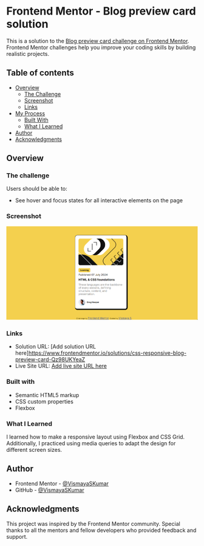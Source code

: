 # Frontend Mentor - Blog preview card solution

This is a solution to the [Blog preview card challenge on Frontend Mentor](https://www.frontendmentor.io/challenges/blog-preview-card-ckPaj01IcS). Frontend Mentor challenges help you improve your coding skills by building realistic projects. 

## Table of contents

- [Overview](#overview)
  - [The Challenge](#the-challenge)
  - [Screenshot](#screenshot)
  - [Links](#links)
- [My Process](#my-process)
  - [Built With](#built-with)
  - [What I Learned](#what-i-learned)
- [Author](#author)
- [Acknowledgments](#acknowledgments)

## Overview

### The challenge

Users should be able to:

- See hover and focus states for all interactive elements on the page

### Screenshot

![](./Screenshot-normal-look.png)


### Links

- Solution URL: [Add solution URL here]https://www.frontendmentor.io/solutions/css-responsive-blog-preview-card-Qz98UKYeaZ
- Live Site URL: [Add live site URL here](https://your-live-site-url.com)


### Built with

- Semantic HTML5 markup
- CSS custom properties
- Flexbox

### What I Learned

I learned how to make a responsive layout using Flexbox and CSS Grid. Additionally, I practiced using media queries to adapt the design for different screen sizes.

## Author

- Frontend Mentor - [@VismayaSKumar](https://www.frontendmentor.io/profile/VismayaSKumar)
- GitHub - [@VismayaSKumar](https://github.com/VismayaSKumar)

## Acknowledgments

This project was inspired by the Frontend Mentor community. Special thanks to all the mentors and fellow developers who provided feedback and support.

